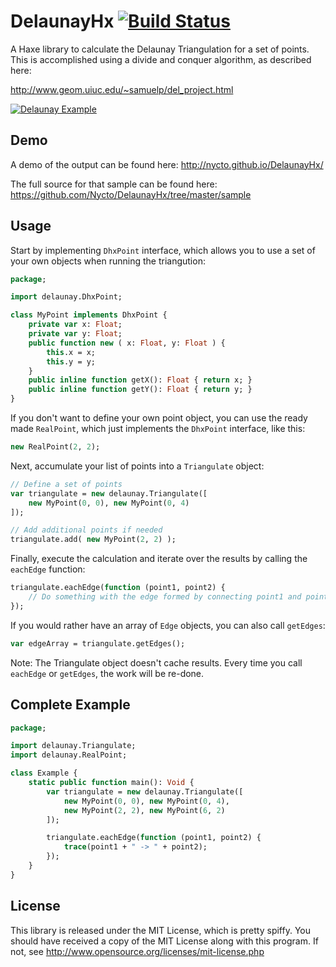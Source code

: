DelaunayHx [![Build Status](https://travis-ci.org/Nycto/DelaunayHx.svg?branch=master)](https://travis-ci.org/Nycto/DelaunayHx)
==========

A Haxe library to calculate the Delaunay Triangulation for a set of points. This
is accomplished using a divide and conquer algorithm, as described here:

http://www.geom.uiuc.edu/~samuelp/del_project.html

[![Delaunay Example](http://nycto.github.io/DelaunayHx/DelaunaySample.png)](http://nycto.github.io/DelaunayHx/)

Demo
----

A demo of the output can be found here:
http://nycto.github.io/DelaunayHx/

The full source for that sample can be found here:
https://github.com/Nycto/DelaunayHx/tree/master/sample

Usage
-----

Start by implementing `DhxPoint` interface, which allows you to use a set of
your own objects when running the triangution:

```haxe
package;

import delaunay.DhxPoint;

class MyPoint implements DhxPoint {
    private var x: Float;
    private var y: Float;
    public function new ( x: Float, y: Float ) {
        this.x = x;
        this.y = y;
    }
    public inline function getX(): Float { return x; }
    public inline function getY(): Float { return y; }
}
```

If you don't want to define your own point object, you can use the ready made
`RealPoint`, which just implements the `DhxPoint` interface, like this:

```haxe
new RealPoint(2, 2);
```

Next, accumulate your list of points into a `Triangulate` object:

```haxe
// Define a set of points
var triangulate = new delaunay.Triangulate([
    new MyPoint(0, 0), new MyPoint(0, 4)
]);

// Add additional points if needed
triangulate.add( new MyPoint(2, 2) );
```

Finally, execute the calculation and iterate over the results by calling the
`eachEdge` function:

```haxe
triangulate.eachEdge(function (point1, point2) {
    // Do something with the edge formed by connecting point1 and point2
});
```

If you would rather have an array of `Edge` objects, you can also call
`getEdges`:

```haxe
var edgeArray = triangulate.getEdges();
```

Note: The Triangulate object doesn't cache results. Every time you call
`eachEdge` or `getEdges`, the work will be re-done.

Complete Example
----------------

```haxe
package;

import delaunay.Triangulate;
import delaunay.RealPoint;

class Example {
    static public function main(): Void {
        var triangulate = new delaunay.Triangulate([
            new MyPoint(0, 0), new MyPoint(0, 4),
            new MyPoint(2, 2), new MyPoint(6, 2)
        ]);

        triangulate.eachEdge(function (point1, point2) {
            trace(point1 + " -> " + point2);
        });
    }
}
```


License
-------

This library is released under the MIT License, which is pretty spiffy. You 
should have received a copy of the MIT License along with this program. If 
not, see http://www.opensource.org/licenses/mit-license.php


